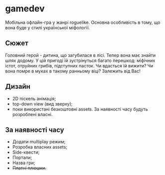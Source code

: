 # gamedev
Мобільна офлайн-гра у жанрі roguelike. Основна особливість в тому, що вона буде у стилі української міфології. 

## Сюжет 
Головний герой - дитина, що загубилася в лісі. Тепер вона має знайти шлях додому. У цій пригоді їй зустрінуться багато перешкод: міфічних істот, отруйних грибів, підступних пасток. Чи вдасться їй вижити? Чи вона помре в муках в такому ранньому віці? Залежить від Вас!  

## Дизайн
- 2D піскель анімація;
- top-down view (вид зверху);
- поки використані безкоштовні assets. За наявності часу будуть розроблені власні.

## За наявності часу
- Додати multiplay режим;
- Розробка власних assets;
- Side-квести;
- Портали;
- Назва гри;
- ~~Платні плюшки.~~

